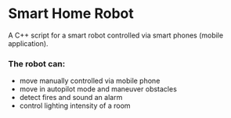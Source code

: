 # Smart Home Robot

A C++ script for a smart robot controlled via smart phones (mobile application). 

### The robot can:
 - move manually controlled via mobile phone
 - move in autopilot mode and maneuver obstacles
 - detect fires and sound an alarm
 - control lighting intensity of a room
